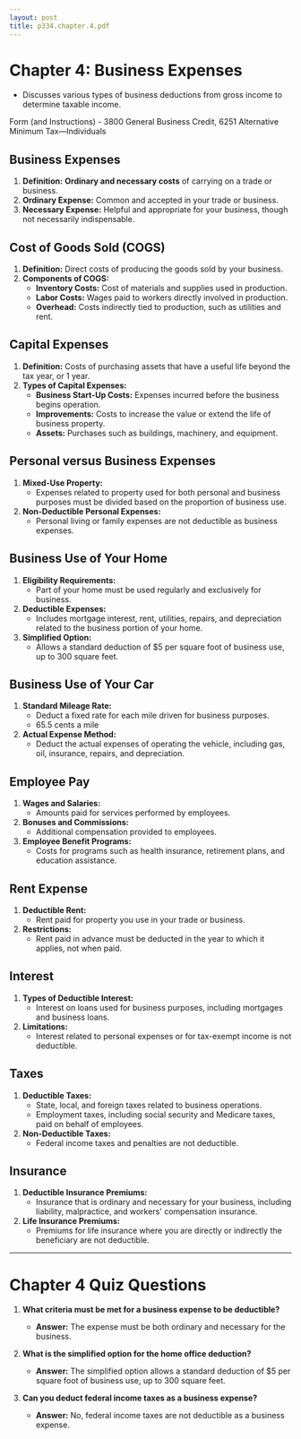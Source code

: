 ```yaml
---
layout: post
title: p334.chapter.4.pdf
--- 
```


# Chapter 4: Business Expenses

- Discusses various types of business deductions from gross income to determine taxable income.

Form (and Instructions) - 3800 General Business Credit, 6251 Alternative Minimum Tax—Individuals

## Business Expenses

1. **Definition:** **Ordinary and necessary costs** of carrying on a trade or business.
2. **Ordinary Expense:** Common and accepted in your trade or business.
3. **Necessary Expense:** Helpful and appropriate for your business, though not necessarily indispensable.

## Cost of Goods Sold (COGS)

1. **Definition:** Direct costs of producing the goods sold by your business.
2. **Components of COGS:**
   - **Inventory Costs:** Cost of materials and supplies used in production.
   - **Labor Costs:** Wages paid to workers directly involved in production.
   - **Overhead:** Costs indirectly tied to production, such as utilities and rent.

## Capital Expenses

1. **Definition:** Costs of purchasing assets that have a useful life beyond the tax year, or 1 year.
2. **Types of Capital Expenses:**
   - **Business Start-Up Costs:** Expenses incurred before the business begins operation.
   - **Improvements:** Costs to increase the value or extend the life of business property.
   - **Assets:** Purchases such as buildings, machinery, and equipment.

## Personal versus Business Expenses

1. **Mixed-Use Property:**
   - Expenses related to property used for both personal and business purposes must be divided based on the proportion of business use.
2. **Non-Deductible Personal Expenses:**
   - Personal living or family expenses are not deductible as business expenses.

## Business Use of Your Home

1. **Eligibility Requirements:**
   - Part of your home must be used regularly and exclusively for business.
2. **Deductible Expenses:**
   - Includes mortgage interest, rent, utilities, repairs, and depreciation related to the business portion of your home.
3. **Simplified Option:**
   - Allows a standard deduction of $5 per square foot of business use, up to 300 square feet.

## Business Use of Your Car

1. **Standard Mileage Rate:**
   - Deduct a fixed rate for each mile driven for business purposes.
   - 65.5 cents a mile
2. **Actual Expense Method:**
   - Deduct the actual expenses of operating the vehicle, including gas, oil, insurance, repairs, and depreciation.

## Employee Pay

1. **Wages and Salaries:**
   - Amounts paid for services performed by employees.
2. **Bonuses and Commissions:**
   - Additional compensation provided to employees.
3. **Employee Benefit Programs:**
   - Costs for programs such as health insurance, retirement plans, and education assistance.

## Rent Expense

1. **Deductible Rent:**
   - Rent paid for property you use in your trade or business.
2. **Restrictions:**
   - Rent paid in advance must be deducted in the year to which it applies, not when paid.

## Interest

1. **Types of Deductible Interest:**
   - Interest on loans used for business purposes, including mortgages and business loans.
2. **Limitations:**
   - Interest related to personal expenses or for tax-exempt income is not deductible.

## Taxes

1. **Deductible Taxes:**
   - State, local, and foreign taxes related to business operations.
   - Employment taxes, including social security and Medicare taxes, paid on behalf of employees.
2. **Non-Deductible Taxes:**
   - Federal income taxes and penalties are not deductible.

## Insurance

1. **Deductible Insurance Premiums:**
   - Insurance that is ordinary and necessary for your business, including liability, malpractice, and workers' compensation insurance.
2. **Life Insurance Premiums:**
   - Premiums for life insurance where you are directly or indirectly the beneficiary are not deductible.

---

# Chapter 4 Quiz Questions

1. **What criteria must be met for a business expense to be deductible?**
   - **Answer:** The expense must be both ordinary and necessary for the business.

2. **What is the simplified option for the home office deduction?**
   - **Answer:** The simplified option allows a standard deduction of $5 per square foot of business use, up to 300 square feet.

3. **Can you deduct federal income taxes as a business expense?**
   - **Answer:** No, federal income taxes are not deductible as a business expense.
